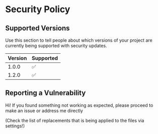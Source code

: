 # Security Policy

## Supported Versions

Use this section to tell people about which versions of your project are
currently being supported with security updates.

| Version | Supported          |
| ------- | ------------------ |
| 1.0.0   | :white_check_mark: |
| 1.2.0   | :white_check_mark: |

## Reporting a Vulnerability

Hi! If you found something not working as expected, please proceed to make an issue or address me directly

(Check the list of replacements that is being applied to the files via settings!)